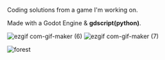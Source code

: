 Coding solutions from a game I'm working on. 

Made with a Godot Engine & <strong>gdscript(python)</strong>.


![ezgif com-gif-maker (6)](https://user-images.githubusercontent.com/99166139/165579535-6fe7be07-5518-4614-ac71-14714d889ce6.gif)
![ezgif com-gif-maker (7)](https://user-images.githubusercontent.com/99166139/165579544-6ebffd03-4bcd-4449-9368-c4ef39953291.gif)


![forest](https://user-images.githubusercontent.com/99166139/164237981-2defd440-392d-4b0e-85ef-4608f9105f3d.jpg)



